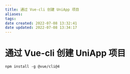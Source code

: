 ```yaml
---
title: 通过 Vue-cli 创建 UniApp 项目
aliases: 
tags: 
date created: 2022-07-08 13:32:41
date updated: 2022-07-08 13:34:17
---
```


# 通过 Vue-cli 创建 UniApp 项目

```` shell
npm install -g @vue/cli@4
````
